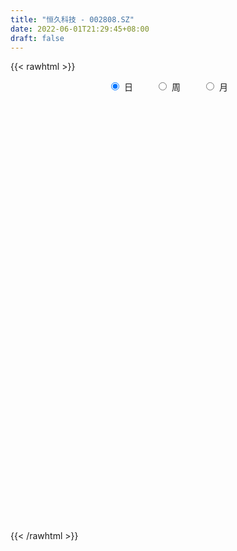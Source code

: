 ```yaml
---
title: "恒久科技 - 002808.SZ"
date: 2022-06-01T21:29:45+08:00
draft: false
---
```

{{< rawhtml >}}
    <div style="text-align: center">
        <label style="padding: 1rem;"><input style="margin-right: .5rem" type="radio" name="period" value="D" checked onclick="period_change(this)">日</label>
        <label style="padding: 1rem;"><input style="margin-right: .5rem" type="radio" name="period" value="W" onclick="period_change(this)">周</label>
        <label style="padding: 1rem;"><input style="margin-right: .5rem" type="radio" name="period" value="M" onclick="period_change(this)">月</label>
    </div>
    <div id="chart" style="height: 700px;"></div> 
    <script type="text/javascript">
        const D_v = [25484.24,67999.48,35251.8,72399.56,28928.2,31722.52,35412.24,30474.72,56644.51,29520.4,25204.6,65273.36,25070.0,115214.98,101602.8,59671.4,67229.84,192343.53,216142.92,174851.76,168103.16,155436.21,145114.32,96439.28,119912.48,139279.08,105713.84,142229.85,87296.47,68134.24,89769.06,71455.44,56277.16,155606.62,59344.56,83795.55,50850.1,56957.0,75305.19,48615.4,33050.4,31633.24,34912.08,29962.64,47065.64,33402.88,32596.44,50055.2,43490.68,30448.88,33125.22,30788.72,22053.59,28890.48,18886.2,30877.92,38028.28,44300.37,36098.33,33591.24,36342.42,31483.3,24257.6,21507.6,25039.08,25591.18,24322.5,29145.27,26760.52,35374.05,37513.85,25760.88,35126.28,56970.9,44165.5,27711.38,91499.74,255878.9,401064.85,208233.05,113487.13,97585.12,55689.76,205355.2,225098.22,110492.81,83733.44,73916.55,68118.6,31295.05,31678.07,20868.3,31064.92,22308.25,35027.22,20475.38,19836.2,19338.68,21237.68,14153.08,26701.63,24297.88,20878.33,19492.0,15732.33,24651.64,24069.2,18875.25,25591.88,25335.23,24343.14,15879.02,29032.83,52401.73,36929.6,33142.88,36942.63,23502.15,34198.33,26750.0,34177.29,29629.64,35631.13,24789.71,22513.36,28176.27,28186.55,24631.28,20374.56,45045.2,58719.43,41149.55,26464.0,37400.28,36616.2,124776.02,76095.33,59772.0,52679.84,66661.56,47567.98,62684.86,85986.11,84766.56,68656.36,36081.53,29545.26,436599.92,242049.44,144008.34,95352.9,88230.87,73300.86,93938.64,90505.88,49754.72,77506.0,54610.51,68167.6,49240.04,74281.76,86190.08,77494.56,74875.59,56329.76,67117.2,50674.52,33462.2,58056.4,29255.0,26578.2,26022.12,86460.0,49668.51,36189.6,27329.44,37454.0,28201.0,33775.36,71830.52,239133.53,115931.94,99648.77,93812.09,79584.63,118079.27,65732.36,70298.31,54793.65,50959.76,39663.45,58227.32,38444.2,47245.14,50881.04,43249.86,43272.77,35923.94,60083.64,70808.96,69555.2,57389.8,60246.56,40034.2,60260.2,102067.61,84008.8,46886.28,27428.0,29057.0,26779.64,46990.6,40631.0,35916.0,67106.12,40077.6,18045.0,19486.0,33212.52,27801.8,27470.96,21981.04,15109.46,31631.48,19920.04,50837.56,38501.6,86953.69,41493.38,34054.0,23008.45,23469.12,17976.0,18074.84,21249.96,21058.76,20881.88,28731.32,11737.56,20133.84,94988.44,128027.62,298062.15,222792.27,125369.02,78644.76,195174.78,197149.11,79985.68,279457.67]
const D_histogram = [0.0,-0.0286541311,-0.0431384317,-0.0338693859,-0.0234970887,-0.0199306527,-0.0150343231,-0.0158958522,-0.01774496,-0.0175229788,-0.0159745773,-0.0098168837,-0.0074395998,-0.0069012915,-0.005619959,-0.0026573024,-0.0000600466,0.0340107998,0.0814906426,0.1219622734,0.1645570539,0.1657524706,0.1596661276,0.1477008918,0.139342275,0.125725826,0.0971412827,0.0502540095,0.0171743776,-0.0227867166,-0.0508743297,-0.0922677052,-0.1172844867,-0.1585377723,-0.1729823406,-0.1579850748,-0.1434674619,-0.1392571816,-0.152259655,-0.1539622784,-0.1443131492,-0.1360221622,-0.1172198581,-0.0944622742,-0.0906249414,-0.0871538827,-0.0838957148,-0.0979813353,-0.0798563374,-0.0589030741,-0.0269304352,-0.0017911001,0.0196660193,0.0236056708,0.0316216269,0.050634723,0.0722376254,0.0992720775,0.106369462,0.1092906578,0.1079157165,0.0889960922,0.0751849975,0.0593848791,0.0474982338,0.0538955764,0.0547021777,0.04992312,0.0424179973,0.0296719218,0.0078596942,-0.0140422661,-0.0188659112,-0.0005639804,0.0083001225,0.0120415423,0.0627645415,0.145238061,0.1312768549,0.0987863754,0.0727527494,0.0372869988,0.0161906865,0.051756756,0.0347014663,0.0231315244,0.0059808369,-0.0195259078,-0.057822931,-0.0700884377,-0.0875713526,-0.0880630627,-0.0744876417,-0.0660387986,-0.0700300546,-0.0642189136,-0.0568893182,-0.0584352019,-0.0532044843,-0.0451556168,-0.0458702297,-0.0493829072,-0.05499084,-0.0570254894,-0.0533929585,-0.0584024349,-0.0677946613,-0.0582272077,-0.0396977306,-0.0291954304,-0.0076158221,0.0083057682,0.0242946921,0.052195814,0.0681127371,0.0825485055,0.0829856672,0.0852857183,0.0929056731,0.0834653631,0.0859728343,0.0739435423,0.0724102509,0.0671601632,0.0609789596,0.0537610195,0.0506163535,0.0398633944,0.0280054188,0.0294143344,0.0447413712,0.042359508,0.035288131,0.0147187192,-0.003693614,0.0121285232,0.0051550858,0.0040311093,-0.0042258083,0.0000815502,0.0011889659,0.0085262533,0.0193642379,0.0171060488,0.0245877676,0.0792075088,0.1654340753,0.1491494894,0.101035454,0.0486649828,0.0109391521,-0.0092732175,-0.0346585569,-0.0331585294,-0.0454428125,-0.0509412358,-0.0702891945,-0.0735307827,-0.0669778656,-0.0557531543,-0.0375943616,-0.0299955359,-0.0165819371,-0.024439833,-0.0215501268,-0.0432970532,-0.0524436322,-0.0562844324,-0.0877407038,-0.1008334871,-0.123836409,-0.120292059,-0.1415015056,-0.1295667363,-0.1099516789,-0.0990639501,-0.0997348974,-0.0869664584,-0.0713510141,-0.0099347213,0.0457211004,0.0717702337,0.0936877667,0.106547793,0.1179191747,0.1153672786,0.1167229036,0.1221051179,0.1186016706,0.0998695526,0.074899451,0.0586449445,0.0370844492,0.0094149169,-0.0117201444,-0.0052886962,-0.0074312525,-0.0256675778,-0.0485094495,-0.0608046608,-0.0727262512,-0.0632013036,-0.03420758,-0.0142366135,-0.0105080488,0.0077574743,-0.0003022467,-0.0155044551,-0.0330748203,-0.0409222223,-0.0421708155,-0.0474181304,-0.033728789,-0.0311472439,-0.0355921883,-0.0428507137,-0.0360783286,-0.0450351427,-0.0371132967,-0.0342591604,-0.0263566051,-0.0150058149,-0.0077981535,-0.0124818618,-0.0173249309,-0.0640941737,-0.1294387121,-0.1280387337,-0.1586146382,-0.1600429811,-0.1421243741,-0.1209911627,-0.0916552311,-0.057868754,-0.0337810123,-0.0041944428,0.0202773255,0.0357469324,0.0446817421,0.0610758074,0.1117790601,0.1849029913,0.2205999895,0.1851538823,0.1588832796,0.1304442536,0.1503410384,0.1346922525,0.1642860828,0.1622372358]
const D_fast = [0.0,-0.0358176638,-0.0610865723,-0.0602848731,-0.055786848,-0.0572030752,-0.0560653263,-0.0609008185,-0.0671861663,-0.0713449298,-0.0737901727,-0.0700867,-0.069569316,-0.0707563306,-0.0708799879,-0.0685816568,-0.0659994128,-0.0234258664,0.0444266371,0.1153888362,0.1991228801,0.2417564145,0.2755866034,0.3005465906,0.3270235426,0.34483855,0.3405393274,0.3062155566,0.277429519,0.2317717458,0.1909655503,0.1265052484,0.0721673452,-0.0087203835,-0.0664105369,-0.0909095398,-0.1122587924,-0.1428628075,-0.1939301947,-0.2341233876,-0.2605525457,-0.2862670992,-0.2967697597,-0.2976277443,-0.3164466469,-0.3347640588,-0.3524798197,-0.391060774,-0.3928998604,-0.3866723656,-0.3614323356,-0.3367407755,-0.3103671512,-0.300526082,-0.2846047192,-0.2529329424,-0.2132706336,-0.1614181622,-0.1277284121,-0.0974845519,-0.071880564,-0.0685511654,-0.0635660107,-0.0645199093,-0.0645319962,-0.0446607594,-0.0301786137,-0.0224768914,-0.0193775148,-0.0247056099,-0.0445529139,-0.0699654408,-0.0795055637,-0.0613446279,-0.0504054944,-0.043653689,0.0227604455,0.1415434804,0.1604014879,0.1526076022,0.1447621636,0.1186181628,0.1015695221,0.1500747806,0.1416948574,0.1359077967,0.1202523184,0.0898640967,0.0371113408,0.0073237247,-0.0320520284,-0.0545595041,-0.0596059936,-0.0676668501,-0.0891656198,-0.0994092071,-0.1063019413,-0.1224566255,-0.130527029,-0.1337670656,-0.145949236,-0.1618076403,-0.1811632831,-0.1974543049,-0.2071700136,-0.2267800987,-0.2531209904,-0.2581103387,-0.2495052943,-0.2463018517,-0.2266261989,-0.2086281666,-0.1865655696,-0.1456154943,-0.1126703869,-0.0775974921,-0.0564139136,-0.0327924329,-0.0019460599,0.009479971,0.0334806507,0.0399372442,0.0565065156,0.0680464688,0.0771100051,0.0833323198,0.0928417422,0.0920546316,0.0871980108,0.0959605099,0.1224728895,0.1306809033,0.132431559,0.1155418271,0.0962060904,0.1150603583,0.1093756924,0.1092594932,0.0999461236,0.1042738696,0.1056785268,0.1151473776,0.1308264216,0.1328447447,0.1464734054,0.2208950238,0.3484801091,0.3694828955,0.3466277237,0.3064234982,0.2714324555,0.2489017815,0.2148518029,0.208062198,0.1844172118,0.1661834795,0.1292632223,0.1076389384,0.0974473891,0.0947338118,0.1034940141,0.1035939559,0.1128620703,0.0988942162,0.0963963906,0.063825201,0.0415677139,0.0236558056,-0.0297356417,-0.0680367968,-0.1219988209,-0.1485274857,-0.2051123087,-0.2255692235,-0.2334420858,-0.2473203445,-0.2729250162,-0.2818981918,-0.284120501,-0.2251878886,-0.1581017918,-0.1141101001,-0.0687706254,-0.0292736509,0.0115775246,0.0378674481,0.068403799,0.1043122928,0.1304592632,0.1366945333,0.1304492944,0.1288560241,0.1165666411,0.091250838,0.0671857406,0.0722950148,0.0682946454,0.0436414255,0.0086721915,-0.018824185,-0.0489273382,-0.0552027165,-0.034760888,-0.0183490748,-0.0172475224,0.0029573694,-0.0051779133,-0.0242562355,-0.0500953058,-0.0681732634,-0.0799645604,-0.0970664079,-0.0918092638,-0.0970145296,-0.1103575211,-0.1283287249,-0.130575922,-0.1507915217,-0.1521479999,-0.1578586537,-0.1565452497,-0.1489459132,-0.1436877902,-0.151491964,-0.1606662658,-0.2234590519,-0.3211632684,-0.3517729734,-0.4220025375,-0.4634416257,-0.4810541122,-0.4901686915,-0.4837465677,-0.464427279,-0.4487847904,-0.4202468317,-0.390705732,-0.366299392,-0.3461941468,-0.3145311296,-0.2358831119,-0.1165334329,-0.0256864373,-0.0148440739,-0.0013938568,0.0027781807,0.0602602251,0.0782845023,0.1489498534,0.1874603153]
const D_slow = [0.0,-0.0071635328,-0.0179481407,-0.0264154872,-0.0322897593,-0.0372724225,-0.0410310033,-0.0450049663,-0.0494412063,-0.053821951,-0.0578155954,-0.0602698163,-0.0621297162,-0.0638550391,-0.0652600289,-0.0659243545,-0.0659393661,-0.0574366662,-0.0370640055,-0.0065734372,0.0345658263,0.0760039439,0.1159204758,0.1528456988,0.1876812675,0.219112724,0.2433980447,0.2559615471,0.2602551415,0.2545584623,0.2418398799,0.2187729536,0.1894518319,0.1498173888,0.1065718037,0.067075535,0.0312086695,-0.0036056259,-0.0416705396,-0.0801611092,-0.1162393965,-0.1502449371,-0.1795499016,-0.2031654701,-0.2258217055,-0.2476101762,-0.2685841049,-0.2930794387,-0.313043523,-0.3277692916,-0.3345019004,-0.3349496754,-0.3300331706,-0.3241317529,-0.3162263461,-0.3035676654,-0.285508259,-0.2606902396,-0.2340978741,-0.2067752097,-0.1797962806,-0.1575472575,-0.1387510082,-0.1239047884,-0.1120302299,-0.0985563358,-0.0848807914,-0.0724000114,-0.0617955121,-0.0543775316,-0.0524126081,-0.0559231746,-0.0606396524,-0.0607806475,-0.0587056169,-0.0556952313,-0.0400040959,-0.0036945807,0.029124633,0.0538212269,0.0720094142,0.0813311639,0.0853788356,0.0983180246,0.1069933911,0.1127762722,0.1142714815,0.1093900045,0.0949342718,0.0774121624,0.0555193242,0.0335035585,0.0148816481,-0.0016280515,-0.0191355652,-0.0351902936,-0.0494126231,-0.0640214236,-0.0773225447,-0.0886114489,-0.1000790063,-0.1124247331,-0.1261724431,-0.1404288155,-0.1537770551,-0.1683776638,-0.1853263291,-0.199883131,-0.2098075637,-0.2171064213,-0.2190103768,-0.2169339348,-0.2108602617,-0.1978113083,-0.180783124,-0.1601459976,-0.1393995808,-0.1180781512,-0.094851733,-0.0739853922,-0.0524921836,-0.034006298,-0.0159037353,0.0008863055,0.0161310454,0.0295713003,0.0422253887,0.0521912373,0.059192592,0.0665461756,0.0777315184,0.0883213953,0.0971434281,0.1008231079,0.0998997044,0.1029318352,0.1042206066,0.1052283839,0.1041719319,0.1041923194,0.1044895609,0.1066211242,0.1114621837,0.1157386959,0.1218856378,0.141687515,0.1830460338,0.2203334062,0.2455922697,0.2577585154,0.2604933034,0.258174999,0.2495103598,0.2412207274,0.2298600243,0.2171247154,0.1995524167,0.1811697211,0.1644252547,0.1504869661,0.1410883757,0.1335894917,0.1294440074,0.1233340492,0.1179465175,0.1071222542,0.0940113461,0.079940238,0.0580050621,0.0327966903,0.0018375881,-0.0282354267,-0.0636108031,-0.0960024872,-0.1234904069,-0.1482563944,-0.1731901188,-0.1949317334,-0.2127694869,-0.2152531673,-0.2038228922,-0.1858803337,-0.1624583921,-0.1358214438,-0.1063416501,-0.0774998305,-0.0483191046,-0.0177928251,0.0118575925,0.0368249807,0.0555498434,0.0702110796,0.0794821919,0.0818359211,0.078905885,0.077583711,0.0757258978,0.0693090034,0.057181641,0.0419804758,0.023798913,0.0079985871,-0.0005533079,-0.0041124613,-0.0067394735,-0.0048001049,-0.0048756666,-0.0087517804,-0.0170204855,-0.0272510411,-0.0377937449,-0.0496482775,-0.0580804748,-0.0658672857,-0.0747653328,-0.0854780112,-0.0944975934,-0.105756379,-0.1150347032,-0.1235994933,-0.1301886446,-0.1339400983,-0.1358896367,-0.1390101021,-0.1433413349,-0.1593648783,-0.1917245563,-0.2237342397,-0.2633878993,-0.3033986446,-0.3389297381,-0.3691775288,-0.3920913366,-0.4065585251,-0.4150037781,-0.4160523888,-0.4109830575,-0.4020463244,-0.3908758889,-0.375606937,-0.347662172,-0.3014364242,-0.2462864268,-0.1999979562,-0.1602771363,-0.1276660729,-0.0900808133,-0.0564077502,-0.0153362295,0.0252230795]
const D_data = [['2021-05-21', 8.3716, 8.3716, 8.2818, 8.4215],['2021-05-24', 8.3117, 7.9226, 7.8527, 8.3417],['2021-05-25', 7.9226, 7.9525, 7.8328, 8.0024],['2021-05-26', 7.9525, 8.202, 7.9326, 8.3217],['2021-05-27', 8.1122, 8.2419, 8.1122, 8.3217],['2021-05-28', 8.2618, 8.172, 8.0822, 8.2618],['2021-05-31', 8.1221, 8.192, 8.1221, 8.3017],['2021-06-01', 8.202, 8.1122, 8.0722, 8.2219],['2021-06-02', 8.1421, 8.0722, 7.9725, 8.202],['2021-06-03', 8.0722, 8.0722, 8.0024, 8.1421],['2021-06-04', 8.1122, 8.0722, 8.0024, 8.1221],['2021-06-07', 8.1321, 8.1321, 8.0323, 8.2319],['2021-06-08', 8.1321, 8.0922, 8.0523, 8.162],['2021-06-09', 8.0922, 8.0623, 8.0323, 8.2918],['2021-06-10', 8.0124, 8.0623, 7.9326, 8.2119],['2021-06-11', 8.1421, 8.0822, 7.9625, 8.1421],['2021-06-15', 8.1122, 8.0822, 7.9625, 8.1122],['2021-06-16', 8.0822, 8.5811, 8.0323, 8.6111],['2021-06-17', 8.5811, 9.0102, 8.3417, 9.0301],['2021-06-18', 8.8505, 9.2397, 8.8306, 9.3893],['2021-06-21', 9.1698, 9.6089, 9.1199, 9.7086],['2021-06-22', 9.6288, 9.3494, 9.3494, 9.7186],['2021-06-23', 9.3494, 9.3893, 9.1399, 9.4991],['2021-06-24', 9.4093, 9.4093, 9.2696, 9.5789],['2021-06-25', 9.3395, 9.539, 9.3295, 9.549],['2021-06-28', 9.4891, 9.549, 9.1998, 9.569],['2021-06-29', 9.4891, 9.3694, 9.2497, 9.549],['2021-06-30', 9.43, 9.03, 8.83, 9.7],['2021-07-01', 9.1, 9.05, 9.0, 9.19],['2021-07-02', 9.02, 8.8, 8.75, 9.09],['2021-07-05', 8.91, 8.77, 8.57, 9.11],['2021-07-06', 8.95, 8.39, 8.38, 8.95],['2021-07-07', 8.38, 8.36, 8.25, 8.41],['2021-07-08', 8.31, 7.89, 7.73, 8.56],['2021-07-09', 7.88, 7.96, 7.78, 7.99],['2021-07-12', 8.01, 8.21, 7.96, 8.28],['2021-07-13', 8.22, 8.17, 8.11, 8.28],['2021-07-14', 8.17, 7.98, 7.9, 8.17],['2021-07-15', 7.87, 7.62, 7.6, 8.01],['2021-07-16', 7.61, 7.59, 7.57, 7.7],['2021-07-19', 7.59, 7.62, 7.45, 7.7],['2021-07-20', 7.54, 7.52, 7.48, 7.6],['2021-07-21', 7.52, 7.6, 7.52, 7.62],['2021-07-22', 7.6, 7.65, 7.54, 7.68],['2021-07-23', 7.65, 7.38, 7.35, 7.67],['2021-07-26', 7.35, 7.29, 7.15, 7.44],['2021-07-27', 7.28, 7.2, 7.19, 7.4],['2021-07-28', 7.16, 6.84, 6.76, 7.18],['2021-07-29', 6.86, 7.14, 6.86, 7.21],['2021-07-30', 7.14, 7.18, 7.1, 7.25],['2021-08-02', 7.22, 7.38, 7.16, 7.42],['2021-08-03', 7.35, 7.39, 7.34, 7.51],['2021-08-04', 7.41, 7.43, 7.33, 7.45],['2021-08-05', 7.39, 7.25, 7.23, 7.42],['2021-08-06', 7.21, 7.31, 7.21, 7.33],['2021-08-09', 7.35, 7.51, 7.28, 7.52],['2021-08-10', 7.48, 7.66, 7.47, 7.78],['2021-08-11', 7.68, 7.89, 7.6, 7.92],['2021-08-12', 7.92, 7.78, 7.71, 7.96],['2021-08-13', 7.75, 7.81, 7.68, 7.88],['2021-08-16', 7.93, 7.82, 7.74, 7.95],['2021-08-17', 7.78, 7.6, 7.58, 7.81],['2021-08-18', 7.58, 7.62, 7.51, 7.65],['2021-08-19', 7.61, 7.55, 7.5, 7.71],['2021-08-20', 7.51, 7.55, 7.33, 7.56],['2021-08-23', 7.53, 7.79, 7.52, 7.79],['2021-08-24', 7.81, 7.77, 7.73, 7.87],['2021-08-25', 7.75, 7.72, 7.7, 7.86],['2021-08-26', 7.71, 7.68, 7.65, 7.78],['2021-08-27', 7.74, 7.58, 7.44, 7.74],['2021-08-30', 7.57, 7.38, 7.38, 7.65],['2021-08-31', 7.36, 7.25, 7.18, 7.42],['2021-09-01', 7.26, 7.37, 7.17, 7.39],['2021-09-02', 7.33, 7.68, 7.24, 7.74],['2021-09-03', 7.66, 7.63, 7.5, 7.76],['2021-09-06', 7.59, 7.6, 7.51, 7.64],['2021-09-07', 7.59, 8.36, 7.56, 8.36],['2021-09-08', 8.44, 9.2, 8.2, 9.2],['2021-09-09', 9.36, 8.29, 8.28, 9.5],['2021-09-10', 8.02, 8.03, 7.9, 8.29],['2021-09-13', 7.96, 8.03, 7.87, 8.08],['2021-09-14', 8.07, 7.8, 7.79, 8.07],['2021-09-15', 7.76, 7.86, 7.71, 7.92],['2021-09-16', 8.65, 8.65, 8.39, 8.65],['2021-09-17', 8.69, 8.09, 8.09, 8.69],['2021-09-22', 8.2, 8.12, 7.92, 8.2],['2021-09-23', 8.13, 8.0, 7.96, 8.18],['2021-09-24', 7.96, 7.79, 7.78, 8.04],['2021-09-27', 7.86, 7.44, 7.36, 7.86],['2021-09-28', 7.48, 7.59, 7.46, 7.64],['2021-09-29', 7.45, 7.39, 7.37, 7.55],['2021-09-30', 7.38, 7.49, 7.38, 7.51],['2021-10-08', 7.5, 7.64, 7.48, 7.72],['2021-10-11', 7.65, 7.58, 7.54, 7.69],['2021-10-12', 7.56, 7.38, 7.27, 7.58],['2021-10-13', 7.4, 7.45, 7.37, 7.49],['2021-10-14', 7.48, 7.45, 7.32, 7.51],['2021-10-15', 7.44, 7.3, 7.3, 7.45],['2021-10-18', 7.32, 7.34, 7.19, 7.34],['2021-10-19', 7.34, 7.36, 7.31, 7.39],['2021-10-20', 7.36, 7.22, 7.21, 7.36],['2021-10-21', 7.23, 7.12, 7.12, 7.27],['2021-10-22', 7.12, 7.01, 6.98, 7.19],['2021-10-25', 7.05, 6.97, 6.89, 7.05],['2021-10-26', 6.99, 6.98, 6.96, 7.07],['2021-10-27', 6.98, 6.8, 6.78, 7.01],['2021-10-28', 6.81, 6.63, 6.6, 6.84],['2021-10-29', 6.62, 6.79, 6.62, 6.84],['2021-11-01', 6.8, 6.91, 6.75, 6.95],['2021-11-02', 6.96, 6.83, 6.72, 6.99],['2021-11-03', 6.83, 7.01, 6.83, 7.03],['2021-11-04', 6.96, 7.01, 6.95, 7.03],['2021-11-05', 7.0, 7.08, 6.97, 7.15],['2021-11-08', 7.1, 7.35, 7.07, 7.37],['2021-11-09', 7.31, 7.34, 7.25, 7.5],['2021-11-10', 7.34, 7.44, 7.3, 7.47],['2021-11-11', 7.44, 7.35, 7.34, 7.48],['2021-11-12', 7.37, 7.43, 7.32, 7.49],['2021-11-15', 7.4, 7.58, 7.39, 7.58],['2021-11-16', 7.59, 7.42, 7.4, 7.62],['2021-11-17', 7.4, 7.61, 7.39, 7.68],['2021-11-18', 7.61, 7.46, 7.44, 7.68],['2021-11-19', 7.45, 7.61, 7.4, 7.67],['2021-11-22', 7.61, 7.6, 7.56, 7.67],['2021-11-23', 7.61, 7.61, 7.51, 7.63],['2021-11-24', 7.6, 7.61, 7.55, 7.67],['2021-11-25', 7.65, 7.68, 7.57, 7.71],['2021-11-26', 7.67, 7.59, 7.54, 7.69],['2021-11-29', 7.49, 7.55, 7.46, 7.58],['2021-11-30', 7.56, 7.72, 7.56, 7.85],['2021-12-01', 7.66, 7.98, 7.66, 8.06],['2021-12-02', 7.98, 7.84, 7.81, 8.05],['2021-12-03', 7.83, 7.8, 7.77, 7.94],['2021-12-06', 7.77, 7.59, 7.58, 7.82],['2021-12-07', 7.65, 7.53, 7.39, 7.65],['2021-12-08', 7.56, 7.97, 7.52, 8.18],['2021-12-09', 7.88, 7.73, 7.7, 7.92],['2021-12-10', 7.72, 7.8, 7.68, 7.94],['2021-12-13', 7.84, 7.7, 7.66, 7.88],['2021-12-14', 7.69, 7.86, 7.67, 8.03],['2021-12-15', 7.85, 7.85, 7.81, 7.98],['2021-12-16', 7.89, 7.97, 7.83, 8.01],['2021-12-17', 8.0, 8.09, 7.93, 8.23],['2021-12-20', 8.18, 7.98, 7.94, 8.43],['2021-12-21', 7.89, 8.15, 7.86, 8.16],['2021-12-22', 8.97, 8.97, 8.97, 8.97],['2021-12-23', 9.87, 9.87, 9.87, 9.87],['2021-12-24', 9.96, 8.93, 8.88, 9.98],['2021-12-27', 8.6, 8.49, 8.33, 8.79],['2021-12-28', 8.45, 8.26, 8.22, 8.52],['2021-12-29', 8.35, 8.26, 8.25, 8.51],['2021-12-30', 8.19, 8.36, 8.17, 8.42],['2021-12-31', 8.3, 8.19, 8.17, 8.36],['2022-01-04', 8.27, 8.47, 8.23, 8.48],['2022-01-05', 8.45, 8.27, 8.08, 8.47],['2022-01-06', 8.22, 8.3, 8.17, 8.37],['2022-01-07', 8.3, 8.04, 8.01, 8.38],['2022-01-10', 8.07, 8.15, 7.93, 8.25],['2022-01-11', 8.32, 8.25, 8.18, 8.58],['2022-01-12', 8.24, 8.33, 8.2, 8.42],['2022-01-13', 8.34, 8.48, 8.26, 8.59],['2022-01-14', 8.41, 8.41, 8.25, 8.7],['2022-01-17', 8.45, 8.54, 8.33, 8.64],['2022-01-18', 8.69, 8.29, 8.28, 8.69],['2022-01-19', 8.29, 8.41, 8.26, 8.55],['2022-01-20', 8.35, 8.04, 8.01, 8.39],['2022-01-21', 8.04, 8.09, 7.94, 8.22],['2022-01-24', 8.02, 8.09, 8.01, 8.26],['2022-01-25', 8.07, 7.6, 7.58, 8.15],['2022-01-26', 7.54, 7.64, 7.47, 7.72],['2022-01-27', 7.64, 7.33, 7.3, 7.65],['2022-01-28', 7.35, 7.51, 7.34, 7.58],['2022-02-07', 7.18, 7.04, 6.76, 7.18],['2022-02-08', 7.08, 7.31, 6.99, 7.31],['2022-02-09', 7.41, 7.38, 7.22, 7.43],['2022-02-10', 7.4, 7.25, 7.21, 7.43],['2022-02-11', 7.25, 7.03, 6.98, 7.28],['2022-02-14', 7.02, 7.13, 6.97, 7.17],['2022-02-15', 7.15, 7.15, 7.08, 7.35],['2022-02-16', 7.18, 7.87, 7.18, 7.87],['2022-02-17', 7.88, 8.1, 7.55, 8.33],['2022-02-18', 7.83, 7.97, 7.68, 8.04],['2022-02-21', 8.03, 8.09, 7.78, 8.13],['2022-02-22', 7.98, 8.13, 7.96, 8.29],['2022-02-23', 8.14, 8.25, 8.06, 8.28],['2022-02-24', 8.23, 8.18, 8.04, 8.62],['2022-02-25', 8.22, 8.31, 8.12, 8.41],['2022-02-28', 8.37, 8.47, 8.12, 8.54],['2022-03-01', 8.43, 8.46, 8.3, 8.52],['2022-03-02', 8.39, 8.3, 8.25, 8.47],['2022-03-03', 8.33, 8.18, 8.15, 8.34],['2022-03-04', 8.19, 8.24, 8.03, 8.42],['2022-03-07', 8.24, 8.12, 8.05, 8.35],['2022-03-08', 8.13, 7.94, 7.82, 8.18],['2022-03-09', 7.94, 7.9, 7.5, 8.1],['2022-03-10', 8.15, 8.21, 8.01, 8.32],['2022-03-11', 8.17, 8.12, 7.85, 8.17],['2022-03-14', 8.07, 7.86, 7.86, 8.08],['2022-03-15', 7.73, 7.67, 7.35, 7.93],['2022-03-16', 7.66, 7.67, 7.42, 7.85],['2022-03-17', 7.75, 7.56, 7.48, 7.87],['2022-03-18', 7.54, 7.77, 7.5, 7.96],['2022-03-21', 7.77, 8.08, 7.74, 8.15],['2022-03-22', 8.04, 8.08, 7.91, 8.15],['2022-03-23', 8.3, 7.93, 7.83, 8.32],['2022-03-24', 8.0, 8.17, 7.89, 8.47],['2022-03-25', 8.07, 7.87, 7.87, 8.14],['2022-03-28', 7.87, 7.71, 7.54, 7.87],['2022-03-29', 7.72, 7.57, 7.53, 7.77],['2022-03-30', 7.63, 7.59, 7.52, 7.66],['2022-03-31', 7.6, 7.61, 7.44, 7.64],['2022-04-01', 7.51, 7.5, 7.4, 7.7],['2022-04-06', 7.47, 7.72, 7.43, 7.81],['2022-04-07', 7.72, 7.59, 7.55, 7.72],['2022-04-08', 7.59, 7.46, 7.43, 7.63],['2022-04-11', 7.45, 7.35, 7.31, 7.54],['2022-04-12', 7.35, 7.48, 7.27, 7.48],['2022-04-13', 7.49, 7.23, 7.23, 7.49],['2022-04-14', 7.3, 7.39, 7.22, 7.49],['2022-04-15', 7.6, 7.31, 7.23, 7.6],['2022-04-18', 7.27, 7.36, 7.19, 7.39],['2022-04-19', 7.31, 7.42, 7.3, 7.47],['2022-04-20', 7.46, 7.39, 7.37, 7.55],['2022-04-21', 7.43, 7.22, 7.22, 7.45],['2022-04-22', 7.23, 7.16, 7.11, 7.31],['2022-04-25', 7.16, 6.44, 6.44, 7.19],['2022-04-26', 6.46, 5.8, 5.8, 6.46],['2022-04-27', 5.62, 6.33, 5.22, 6.33],['2022-04-28', 5.98, 5.7, 5.7, 5.98],['2022-04-29', 5.7, 5.81, 5.42, 5.91],['2022-05-05', 5.73, 5.93, 5.73, 6.04],['2022-05-06', 5.76, 5.92, 5.76, 6.07],['2022-05-09', 6.15, 6.02, 5.73, 6.15],['2022-05-10', 5.98, 6.13, 5.9, 6.14],['2022-05-11', 6.2, 6.07, 6.07, 6.33],['2022-05-12', 6.09, 6.21, 6.03, 6.21],['2022-05-13', 6.19, 6.24, 6.13, 6.27],['2022-05-16', 6.24, 6.2, 6.18, 6.31],['2022-05-17', 6.25, 6.16, 6.08, 6.26],['2022-05-18', 6.15, 6.31, 6.15, 6.37],['2022-05-19', 6.31, 6.94, 6.25, 6.94],['2022-05-20', 7.43, 7.63, 7.27, 7.63],['2022-05-23', 7.55, 7.58, 7.26, 8.15],['2022-05-24', 7.75, 6.82, 6.82, 7.85],['2022-05-25', 6.72, 6.88, 6.51, 7.09],['2022-05-26', 6.88, 6.8, 6.64, 6.99],['2022-05-27', 6.93, 7.48, 6.69, 7.48],['2022-05-30', 7.88, 7.15, 7.0, 7.89],['2022-05-31', 7.36, 7.87, 7.25, 7.87],['2022-06-01', 7.56, 7.68, 7.52, 8.54]]
const W_v = [66642.44,61104.71,70542.79,50240.87,53435.13,71531.35,104226.96,100580.24,79857.12,198138.84,169117.03,111272.48,66680.34,58522.43,43731.77,53040.66,55930.32,57629.05,47350.15,103915.07,48674.46,37806.31,66508.97,81239.89,75180.94,39263.0,46142.12,34335.36,26462.19,11537.4,5494.09,55353.76,45647.03,40429.36,34083.29,130892.75,54626.92,122204.02,72831.88,142173.54,163868.39,178726.39,99646.3,74261.14,210561.58,130554.51,49497.88,59094.89,79770.94,81647.02,77072.3,42416.8,40736.91,59183.02,41904.74,122597.0,226670.2,164919.06,109090.76,90372.9,80200.47,114450.75,146960.31,218193.75,143101.15,155735.83,121209.8,167005.72,182374.83,59914.06,76869.19,47228.5,33065.5,77823.15,41259.55,67346.18,130413.75,96741.36,93874.37,117878.2,196515.28,197789.38,300468.59,343536.67,472614.6,291962.55,322328.69,431666.73,355416.79,312163.37,102104.16,451038.01,331384.77,177658.9,157228.99,102089.95,252241.31,287437.65,147470.56,231247.64,168064.82,161404.14,199857.23,179078.16,125750.56,270066.1300000001,226937.9,330785.72,242437.97,407983.64,230788.94,262738.65,36888.32,142447.22,148185.9,255776.86,566810.24,1297748.5799999998,1599823.5800000001,769934.7799999999,340376.74,432150.61,932470.45,1189278.6799999999,438962.6,320060.58,417403.91,346303.6,201210.44,295506.37,295543.8,392943.42,473733.17,349978.91,317045.75,385980.7600000001,240896.95,157862.11,213475.39,625568.9299999999,1162743.3999999999,337759.9399999999,321671.22,419574.33,267617.85,158238.24,260956.04,356873.97,351292.05,153792.52,505075.2,673794.78,517971.0700000001,354997.47,657536.3100000001,593648.05,528143.83,644190.2000000001,795101.4099999999,438395.79,464009.45,475746.8099999999,259828.85,140360.85,31497.6,206762.65,151045.68,133093.6,142196.86,119289.5,143056.16,530949.79,605099.51,212507.76,196376.97,244656.48,189123.68,284958.22,142144.67,144609.09,91819.32,111901.4,55369.25,50649.32,111371.28,100450.83,111129.55,105212.33,94774.45,141436.13,94553.62,126896.93,187388.68,203948.85,115653.29,358715.96,195618.13,236301.56,177256.47,366832.54,650568.05,685005.45,542653.48,432452.84,315523.24,176624.0,189994.08,133744.21,182896.14,138630.0,141193.52,199537.41,984387.9199999999,697215.4300000001,268142.8,151960.02,31064.92,116985.73,107268.6,102820.42,120182.1,182918.99,160386.39,128297.17,191752.74,334659.83,315580.35,655649.63,642942.41,311705.24,332489.99,326491.63,173373.92,237101.55,488872.35,456857.12,273942.49,223093.01,293761.54,346617.37,177141.52,143653.12,138622.92,116112.98,251840.23,46477.57,99241.44,283618.78,920042.9800000001,556592.46]
const W_histogram = [0.0,0.0692868376,0.0778771424,0.0581474457,0.0220221596,0.0112043888,-0.0052585761,-0.0243784565,-0.0549101113,0.0162172657,0.0231141853,0.0244381838,-0.0453494837,-0.068210296,-0.094944626,-0.0937007978,-0.1224570011,-0.1461874697,-0.2020837156,-0.3039977195,-0.3441290765,-0.376401338,-0.3440492925,-0.2487082177,-0.2236043017,-0.2032844413,-0.165415835,-0.1793508911,-0.2133651496,-0.2068581262,-0.1757162329,-0.0903264949,-0.0165977943,0.0275451567,0.0498740584,0.1310321284,0.1828686112,0.228036731,0.2611918519,0.2853839316,0.3272347278,0.3164786728,0.2613411397,0.2463684286,0.231598407,0.1159678763,0.005905196,-0.0629643325,-0.1004613706,-0.1201461509,-0.0955413197,-0.0864832159,-0.0657556039,-0.0621481392,-0.0390436126,0.0430542622,0.0904049356,0.0929497951,0.1348467222,0.1514566807,0.1600379164,0.2020903657,0.262003754,0.2733422057,0.2724435425,0.2461340966,0.2191769423,0.204469857,0.1096391526,0.0556104351,0.0172124788,-0.0256818881,-0.0596040853,-0.0552540062,-0.0469032931,-0.0625858306,-0.0413002992,-0.0340182959,-0.0502787154,-0.0310736032,0.0098777821,0.0491819091,0.1431254142,0.2443733135,0.286043853,0.2382815944,0.2543603177,0.2918637683,0.3392647845,0.3543584328,0.3232060675,0.0438951712,-0.1572521707,-0.3021173053,-0.354621819,-0.383634603,-0.3706773488,-0.3240115567,-0.298603095,-0.3008585817,-0.3196493415,-0.3185001886,-0.2984693361,-0.285397738,-0.2716429354,-0.2200689562,-0.1361947125,-0.034253552,0.0133806206,0.0778257601,0.106679223,0.0771604468,0.0429187205,0.0131383725,-0.021848839,-0.0124648431,0.061753147,0.234205169,0.2712218796,0.2862303466,0.281563618,0.2984761312,0.2765164565,0.1754345126,0.0677839674,0.0110594922,-0.0171469826,-0.0488334665,-0.1018992777,-0.1926715325,-0.21355624,-0.1738155797,-0.2114926825,-0.1700646429,-0.1913968679,-0.1793484313,-0.1770989319,-0.1768955801,-0.1597898286,-0.0481151483,-0.0195190939,-0.0139512156,0.0252137945,0.0464715731,0.0184304593,-0.009215624,0.0042507919,0.0402237807,0.0571957553,0.0758524478,0.1301074104,0.2009685331,0.187648504,0.1651362138,0.2395446636,0.3263224911,0.328959843,0.3098038053,0.3002158653,0.2442277742,0.210566422,0.1482452359,0.0785286943,0.0089289139,-0.0314998685,-0.0616389955,-0.0957081644,-0.1251438573,-0.1326546029,-0.148012272,-0.1238519134,-0.2643857512,-0.3486229281,-0.4159254959,-0.4350290845,-0.4104678735,-0.3595222068,-0.3531132986,-0.3416735077,-0.2982472756,-0.2675697266,-0.2764497885,-0.2370737861,-0.163876602,-0.1073295233,-0.035928501,0.0073812153,0.0524436067,0.0706531365,0.100840309,0.1290835647,0.1524254972,0.1552082186,0.1751610965,0.1834219306,0.217888273,0.2250905714,0.2085765038,0.1839567871,0.1621351174,0.216072368,0.2594055705,0.226967645,0.1417754048,0.0576548673,-0.011304791,-0.0664829821,-0.0889193275,-0.0658423671,-0.0637996374,-0.0563953043,-0.04461368,-0.0082682005,0.0198889766,0.0184181486,-0.0015878144,-0.0034409276,-0.0250818558,-0.0547428999,-0.0832839098,-0.0768899076,-0.0449301933,-0.0093683649,0.0138448088,0.0427477195,0.0602025686,0.0879368913,0.1555595989,0.1434522188,0.1193317181,0.1218592668,0.0966448684,0.0385512696,-0.0308111124,-0.0129091512,0.0204887835,0.035636579,0.0352793623,0.0104641586,0.0003141153,-0.0301070254,-0.0505105218,-0.0704703871,-0.0889452476,-0.1818993256,-0.2230743533,-0.2157266714,-0.1095744878,-0.0450876894,0.0123424945]
const W_fast = [0.0,0.086608547,0.1146681374,0.1094753022,0.078855556,0.0708388824,0.0530612734,0.0278467789,-0.0164124037,0.0587692897,0.0714447556,0.0788783,-0.0022467384,-0.0421601247,-0.0926306112,-0.1148119825,-0.174182436,-0.2344597721,-0.3408769468,-0.5187903806,-0.6449540068,-0.7713266027,-0.8249868804,-0.79182286,-0.8226200194,-0.8531212694,-0.8566066217,-0.9153794007,-1.0027349466,-1.0479424547,-1.0607296196,-0.9979215053,-0.9283422534,-0.8773130132,-0.8425155969,-0.7285994947,-0.6310458592,-0.5288685566,-0.4304154727,-0.3348774102,-0.211217932,-0.1428543188,-0.1326565669,-0.0860371708,-0.0429075908,-0.1295461523,-0.2381325336,-0.3227431453,-0.3853555261,-0.435076844,-0.4343573428,-0.446920043,-0.4426313319,-0.454560902,-0.4412172786,-0.3483558382,-0.278403931,-0.2526216227,-0.177013015,-0.1225388864,-0.0739481715,0.0186268692,0.144041196,0.2237151991,0.2909274215,0.3261514997,0.353988581,0.39039896,0.3229780437,0.282851935,0.2487570984,0.1994422595,0.1506190409,0.1411556185,0.1377805084,0.1064515132,0.1174119698,0.1161893991,0.0873593007,0.0987960122,0.142216843,0.1938164473,0.3235413059,0.4858825336,0.5990640364,0.6108721763,0.6905409791,0.8010103718,0.9332275841,1.0369108406,1.0865599921,0.8182228887,0.5777625041,0.3573680432,0.2162080747,0.0912866399,0.0115745569,-0.0227625401,-0.0720048521,-0.1494749843,-0.2481780795,-0.3266539737,-0.3812404552,-0.4395182917,-0.4936742229,-0.4971174827,-0.4472919172,-0.3539141446,-0.3029348169,-0.2190332374,-0.1635099687,-0.1737386332,-0.1972506794,-0.2237464343,-0.2641958556,-0.2579280705,-0.1682717936,0.0627315207,0.1675537012,0.2541197548,0.3198439307,0.4113754767,0.4585449161,0.4013216004,0.310617047,0.2566574449,0.2241642244,0.1802693739,0.1017287432,-0.0372113947,-0.1114851621,-0.1151983968,-0.2057486702,-0.2068367913,-0.2760182333,-0.3088069045,-0.3508321381,-0.3948526813,-0.4176943869,-0.3180484937,-0.2943322128,-0.2922521384,-0.2467836797,-0.2139080077,-0.2373415068,-0.2672914961,-0.2527623822,-0.2067334483,-0.1754625348,-0.1378427304,-0.0510609152,0.0700423408,0.1036344377,0.122406201,0.2567008167,0.4250592669,0.5099365796,0.5682314932,0.6336975196,0.6387663719,0.6577466253,0.6324867482,0.5824023802,0.5150348282,0.4667310787,0.4211822028,0.3631859929,0.3024643356,0.2617899393,0.2094292022,0.2026265825,-0.0040036932,-0.1753966021,-0.3466805438,-0.4745414036,-0.552597161,-0.591532046,-0.6734014625,-0.7473800485,-0.7785156353,-0.8147305179,-0.892723027,-0.912615471,-0.8803874375,-0.8506727396,-0.7882538425,-0.7430988224,-0.6849255294,-0.6490527155,-0.5936554657,-0.5331413188,-0.471693012,-0.4301082359,-0.3663650838,-0.3122487672,-0.2233103565,-0.1598354153,-0.1242053569,-0.1028358769,-0.0841237672,0.0238315754,0.1320161706,0.1563201563,0.1065717673,0.0368649466,-0.0349209095,-0.1067198461,-0.1513860233,-0.1447696548,-0.1586768344,-0.1653713274,-0.164743123,-0.1304646937,-0.0973352725,-0.0942015633,-0.1146044799,-0.117317825,-0.1452292171,-0.1885759862,-0.2379379735,-0.2507664482,-0.2300392823,-0.1968195451,-0.1701451692,-0.1305553287,-0.0980498373,-0.0483312918,0.0581813155,0.08193699,0.0876494189,0.1206417843,0.119588603,0.0711328216,-0.0059323384,0.0087423349,0.0472624655,0.0713194058,0.0797820296,0.0575828656,0.0475113511,0.009563454,-0.0234676728,-0.0610451348,-0.1017563073,-0.2401852167,-0.3371288326,-0.3837128186,-0.3049542569,-0.2517393809,-0.1912235734]
const W_slow = [0.0,0.0173217094,0.036790995,0.0513278564,0.0568333963,0.0596344936,0.0583198495,0.0522252354,0.0384977076,0.042552024,0.0483305703,0.0544401162,0.0431027453,0.0260501713,0.0023140148,-0.0211111846,-0.0517254349,-0.0882723023,-0.1387932312,-0.2147926611,-0.3008249303,-0.3949252647,-0.4809375879,-0.5431146423,-0.5990157177,-0.649836828,-0.6911907868,-0.7360285096,-0.789369797,-0.8410843285,-0.8850133867,-0.9075950105,-0.911744459,-0.9048581699,-0.8923896553,-0.8596316232,-0.8139144704,-0.7569052876,-0.6916073246,-0.6202613417,-0.5384526598,-0.4593329916,-0.3939977067,-0.3324055995,-0.2745059977,-0.2455140287,-0.2440377297,-0.2597788128,-0.2848941555,-0.3149306932,-0.3388160231,-0.3604368271,-0.376875728,-0.3924127628,-0.402173666,-0.3914101004,-0.3688088665,-0.3455714178,-0.3118597372,-0.2739955671,-0.233986088,-0.1834634965,-0.117962558,-0.0496270066,0.018483879,0.0800174032,0.1348116387,0.185929103,0.2133388911,0.2272414999,0.2315446196,0.2251241476,0.2102231263,0.1964096247,0.1846838014,0.1690373438,0.158712269,0.150207695,0.1376380161,0.1298696153,0.1323390609,0.1446345382,0.1804158917,0.2415092201,0.3130201833,0.3725905819,0.4361806614,0.5091466034,0.5939627996,0.6825524078,0.7633539246,0.7743277175,0.7350146748,0.6594853485,0.5708298937,0.474921243,0.3822519058,0.3012490166,0.2265982428,0.1513835974,0.071471262,-0.0081537851,-0.0827711191,-0.1541205536,-0.2220312875,-0.2770485265,-0.3110972047,-0.3196605927,-0.3163154375,-0.2968589975,-0.2701891917,-0.25089908,-0.2401693999,-0.2368848068,-0.2423470165,-0.2454632273,-0.2300249406,-0.1714736483,-0.1036681784,-0.0321105918,0.0382803127,0.1128993455,0.1820284596,0.2258870878,0.2428330796,0.2455979527,0.241311207,0.2291028404,0.203628021,0.1554601378,0.1020710779,0.0586171829,0.0057440123,-0.0367721484,-0.0846213654,-0.1294584732,-0.1737332062,-0.2179571012,-0.2579045583,-0.2699333454,-0.2748131189,-0.2783009228,-0.2719974742,-0.2603795809,-0.2557719661,-0.2580758721,-0.2570131741,-0.2469572289,-0.2326582901,-0.2136951782,-0.1811683256,-0.1309261923,-0.0840140663,-0.0427300128,0.0171561531,0.0987367758,0.1809767366,0.2584276879,0.3334816542,0.3945385978,0.4471802033,0.4842415123,0.5038736858,0.5061059143,0.4982309472,0.4828211983,0.4588941572,0.4276081929,0.3944445422,0.3574414742,0.3264784958,0.260382058,0.173226326,0.069244952,-0.0395123191,-0.1421292875,-0.2320098392,-0.3202881638,-0.4057065408,-0.4802683597,-0.5471607913,-0.6162732384,-0.675541685,-0.7165108355,-0.7433432163,-0.7523253415,-0.7504800377,-0.737369136,-0.7197058519,-0.6944957747,-0.6622248835,-0.6241185092,-0.5853164545,-0.5415261804,-0.4956706978,-0.4411986295,-0.3849259867,-0.3327818607,-0.2867926639,-0.2462588846,-0.1922407926,-0.1273894,-0.0706474887,-0.0352036375,-0.0207899207,-0.0236161184,-0.040236864,-0.0624666959,-0.0789272876,-0.094877197,-0.1089760231,-0.120129443,-0.1221964932,-0.117224249,-0.1126197119,-0.1130166655,-0.1138768974,-0.1201473613,-0.1338330863,-0.1546540638,-0.1738765407,-0.185109089,-0.1874511802,-0.183989978,-0.1733030481,-0.158252406,-0.1362681831,-0.0973782834,-0.0615152287,-0.0316822992,-0.0012174825,0.0229437346,0.032581552,0.0248787739,0.0216514861,0.026773682,0.0356828267,0.0445026673,0.047118707,0.0471972358,0.0396704794,0.027042849,0.0094252522,-0.0128110597,-0.0582858911,-0.1140544794,-0.1679861472,-0.1953797692,-0.2066516915,-0.2035660679]
const W_data = [['2017-07-21', 11.9498, 11.5339, 10.3636, 11.9851],['2017-07-28', 11.4916, 12.6196, 11.1955, 13.0073],['2017-08-04', 12.4997, 12.1331, 11.9992, 13.1131],['2017-08-11', 12.112, 11.8088, 11.3083, 12.394],['2017-08-18', 11.696, 11.4916, 11.4211, 11.9569],['2017-08-25', 11.4634, 11.7031, 11.2096, 11.8159],['2017-09-01', 11.6185, 11.5691, 11.555, 12.5068],['2017-09-08', 11.5691, 11.4352, 11.3294, 11.6044],['2017-09-15', 11.4493, 11.132, 11.0333, 11.548],['2017-09-22', 11.132, 12.5068, 11.0051, 12.8381],['2017-09-29', 12.253, 11.9357, 11.5268, 12.4645],['2017-10-13', 12.2177, 11.9146, 11.7665, 12.2177],['2017-10-20', 11.837, 10.8359, 10.6526, 11.9005],['2017-10-27', 10.843, 11.132, 10.7513, 11.6185],['2017-11-03', 11.0122, 10.8853, 10.6597, 11.1602],['2017-11-10', 10.9487, 11.0897, 10.6949, 11.2096],['2017-11-17', 11.0686, 10.5469, 9.8701, 11.1955],['2017-11-24', 10.5187, 10.3495, 10.2578, 11.0263],['2017-12-01', 10.3072, 9.574, 9.5528, 10.3777],['2017-12-08', 9.5951, 8.3402, 7.9665, 9.6656],['2017-12-15', 8.6716, 8.4319, 8.2133, 8.6998],['2017-12-22', 8.4319, 7.9947, 7.9877, 8.446],['2017-12-29', 8.0018, 8.453, 7.6916, 8.7773],['2018-01-05', 8.4107, 9.2779, 8.2486, 9.4612],['2018-01-12', 9.2497, 8.453, 8.4037, 9.2567],['2018-01-19', 8.453, 8.2556, 7.9454, 8.453],['2018-01-26', 8.2556, 8.3896, 8.0441, 8.7985],['2018-02-02', 8.3825, 7.5647, 7.4519, 8.4601],['2018-02-09', 7.5435, 6.9161, 6.7116, 7.5576],['2018-02-14', 6.9654, 7.0641, 6.9161, 7.184],['2018-02-23', 7.1064, 7.1981, 7.0712, 7.2333],['2018-03-02', 7.184, 7.9595, 7.1769, 8.2697],['2018-03-09', 7.8255, 8.0723, 7.7832, 8.2274],['2018-03-16', 8.0723, 7.896, 7.8044, 8.5165],['2018-03-23', 7.896, 7.7057, 7.4378, 8.4107],['2018-03-30', 7.5929, 8.6716, 7.3673, 9.0593],['2018-04-04', 8.6575, 8.6716, 8.2345, 9.01],['2018-04-13', 8.594, 8.9042, 8.3614, 9.6092],['2018-04-20', 8.8267, 9.0593, 8.4671, 9.2567],['2018-04-27', 9.0593, 9.2285, 8.9888, 9.7996],['2018-05-04', 9.2285, 9.7925, 8.8055, 10.2931],['2018-05-11', 9.574, 9.4048, 9.3061, 9.9265],['2018-05-18', 9.3061, 8.8408, 8.6434, 9.6727],['2018-05-25', 8.8196, 9.3061, 8.7491, 9.3907],['2018-06-01', 9.3061, 9.3766, 8.8126, 9.9406],['2018-06-08', 9.3061, 7.8608, 7.473, 9.3766],['2018-06-15', 7.8749, 7.332, 7.332, 8.0159],['2018-06-22', 7.3602, 7.3038, 6.5424, 7.3602],['2018-06-29', 7.614, 7.3038, 6.9795, 7.6634],['2018-07-06', 7.3673, 7.2404, 7.0712, 7.8819],['2018-07-13', 7.191, 7.6756, 7.184, 7.9729],['2018-07-20', 7.4348, 7.449, 7.364, 7.6402],['2018-07-27', 7.4206, 7.5623, 7.4206, 7.7039],['2018-08-03', 7.5764, 7.3074, 7.01, 7.6756],['2018-08-10', 7.1445, 7.5269, 7.0029, 7.6472],['2018-08-17', 7.5056, 8.4969, 7.4702, 8.4969],['2018-08-24', 8.5677, 8.412, 8.3482, 9.3254],['2018-08-31', 8.412, 8.0084, 8.0084, 9.0421],['2018-09-07', 8.0084, 8.6669, 7.9871, 8.7802],['2018-09-14', 8.6244, 8.5819, 8.2845, 9.0067],['2018-09-21', 8.5819, 8.6385, 8.2916, 8.7377],['2018-09-28', 8.6527, 9.3112, 8.5465, 9.552],['2018-10-12', 9.1625, 9.9768, 9.0776, 10.1822],['2018-10-19', 9.8494, 9.7644, 9.4174, 11.0177],['2018-10-26', 9.7573, 9.8564, 9.4882, 10.253],['2018-11-02', 9.7715, 9.6794, 8.8156, 10.1255],['2018-11-09', 9.6794, 9.729, 9.1271, 9.7715],['2018-11-16', 9.7007, 9.9626, 9.3962, 9.9839],['2018-11-23', 9.991, 8.8156, 8.6952, 10.4441],['2018-11-30', 8.851, 9.0209, 8.7094, 9.1271],['2018-12-07', 9.1484, 9.028, 8.5961, 9.2262],['2018-12-14', 8.858, 8.7802, 8.504, 9.0988],['2018-12-21', 8.7094, 8.681, 8.5819, 8.8722],['2018-12-28', 8.766, 9.0634, 8.4969, 9.2617],['2019-01-04', 9.0776, 9.1342, 8.4969, 9.2617],['2019-01-11', 9.1271, 8.7943, 8.7306, 9.2829],['2019-01-18', 8.8793, 9.2546, 8.6598, 9.559],['2019-01-25', 9.2617, 9.1484, 9.113, 9.559],['2019-02-01', 9.1696, 8.8156, 8.3553, 9.2475],['2019-02-15', 8.766, 9.2546, 8.6456, 9.3183],['2019-02-22', 9.3183, 9.7007, 9.205, 10.2671],['2019-03-01', 9.8989, 9.9414, 9.559, 10.4795],['2019-03-08', 9.9626, 11.0885, 9.8494, 11.308],['2019-03-15', 11.0885, 11.8957, 11.0177, 13.0145],['2019-03-22', 12.1648, 11.7895, 11.4213, 12.9366],['2019-03-29', 11.5558, 10.9115, 10.7345, 11.8603],['2019-04-04', 11.0177, 11.8815, 10.8336, 12.0869],['2019-04-12', 11.7966, 12.5825, 11.6904, 12.8516],['2019-04-19', 12.625, 13.2694, 12.625, 13.8075],['2019-04-26', 13.5738, 13.4039, 12.6038, 13.8642],['2019-04-30', 13.1561, 13.1561, 12.7596, 13.5951],['2019-05-10', 12.802, 9.4599, 8.8368, 12.802],['2019-05-17', 9.382, 9.1979, 8.9997, 9.5944],['2019-05-24', 9.1554, 8.8793, 8.3836, 9.3325],['2019-05-31', 8.851, 9.3254, 8.8085, 9.4033],['2019-06-06', 9.3891, 9.1767, 8.8651, 9.3891],['2019-06-14', 9.1767, 9.4174, 9.1767, 9.8989],['2019-06-21', 9.4882, 9.7715, 9.2829, 10.7486],['2019-06-28', 9.8635, 9.4882, 9.3749, 9.8635],['2019-07-05', 9.6076, 8.9904, 8.7514, 9.6574],['2019-07-12', 8.9605, 8.4926, 8.2138, 8.9605],['2019-07-19', 8.4926, 8.4428, 8.2835, 8.7415],['2019-07-26', 8.4428, 8.4826, 7.716, 8.612],['2019-08-02', 8.6021, 8.2337, 8.2138, 8.7116],['2019-08-09', 8.2337, 8.0644, 7.7757, 8.4627],['2019-08-16', 7.9947, 8.4826, 7.8653, 8.8908],['2019-08-23', 8.612, 9.07, 8.4428, 9.309],['2019-08-30', 8.9207, 9.6873, 8.7614, 9.8267],['2019-09-06', 9.5678, 9.3587, 9.1098, 9.7868],['2019-09-12', 9.3886, 9.8665, 9.3488, 10.6232],['2019-09-20', 9.8267, 9.7072, 9.3587, 9.9063],['2019-09-27', 9.747, 9.0103, 8.8012, 9.8068],['2019-09-30', 8.9704, 8.7912, 8.6618, 9.0202],['2019-10-11', 8.7912, 8.6618, 8.3631, 8.9107],['2019-10-18', 8.7116, 8.383, 8.3333, 8.841],['2019-10-25', 8.383, 8.8211, 8.1142, 9.2094],['2019-11-01', 8.6618, 9.8466, 8.5224, 10.0059],['2019-11-08', 9.8366, 11.8378, 9.8167, 12.3953],['2019-11-15', 11.4396, 10.892, 10.7426, 12.8932],['2019-11-22', 10.9517, 10.9716, 10.5136, 11.5989],['2019-11-29', 10.8422, 10.9816, 10.5136, 11.2604],['2019-12-06', 10.9816, 11.5292, 10.8322, 11.7382],['2019-12-13', 11.4495, 11.2803, 10.892, 12.694],['2019-12-20', 11.4296, 10.1652, 10.1552, 12.3257],['2019-12-27', 10.1453, 9.6475, 9.5877, 10.1453],['2020-01-03', 9.528, 9.9063, 9.1895, 10.0358],['2020-01-10', 9.7669, 10.0656, 9.747, 10.205],['2020-01-17', 10.1353, 9.8665, 9.8565, 10.5136],['2020-01-23', 9.8565, 9.3388, 9.309, 10.0059],['2020-02-07', 8.4029, 8.383, 7.5666, 8.4826],['2020-02-14', 8.2735, 8.8112, 8.2735, 9.0103],['2020-02-21', 8.7713, 9.4782, 8.7215, 9.4981],['2020-02-28', 9.3986, 8.3631, 8.3233, 9.8267],['2020-03-06', 8.5025, 9.2094, 8.4627, 9.4583],['2020-03-13', 9.0401, 8.3233, 8.0246, 9.1696],['2020-03-20', 8.3731, 8.5523, 7.4671, 8.6917],['2020-03-27', 8.2636, 8.3034, 7.9947, 8.6021],['2020-04-03', 8.164, 8.1142, 7.7956, 8.3034],['2020-04-10', 8.2437, 8.2038, 8.154, 8.7116],['2020-04-17', 8.2536, 9.6176, 7.8952, 9.6176],['2020-04-24', 9.309, 8.8908, 8.841, 9.986],['2020-04-30', 8.9605, 8.6419, 8.1043, 9.1397],['2020-05-08', 8.5921, 9.1497, 8.5224, 9.4583],['2020-05-15', 9.1098, 9.08, 8.9008, 9.3388],['2020-05-22', 9.0401, 8.4328, 8.2934, 9.0401],['2020-05-29', 8.3133, 8.2536, 8.1341, 8.6917],['2020-06-05', 8.3034, 8.6917, 8.3034, 8.9406],['2020-06-12', 8.7614, 9.0899, 8.612, 9.1497],['2020-06-19', 9.0401, 9.0003, 8.9107, 9.3687],['2020-06-24', 9.0999, 9.1397, 8.8112, 9.2293],['2020-07-03', 9.1098, 9.8384, 9.0002, 9.9282],['2020-07-10', 9.8683, 10.4969, 9.7086, 10.7763],['2020-07-17', 10.6166, 9.7386, 9.5789, 11.3351],['2020-07-24', 9.8084, 9.6588, 9.5889, 10.477],['2020-07-31', 9.6987, 11.1754, 9.4592, 11.2752],['2020-08-07', 11.2253, 12.0036, 11.0058, 12.0934],['2020-08-14', 11.8839, 11.4748, 11.2752, 12.4925],['2020-08-21', 11.5047, 11.4448, 10.9958, 12.3728],['2020-08-28', 11.6643, 11.7741, 11.2453, 12.0535],['2020-09-04', 11.7741, 11.2852, 10.8861, 11.7741],['2020-09-11', 11.2652, 11.5646, 11.1255, 11.814],['2020-09-18', 11.6544, 11.1555, 10.9858, 12.4327],['2020-09-25', 11.1754, 10.8661, 10.5767, 11.2353],['2020-09-30', 10.9659, 10.5967, 10.3772, 10.9659],['2020-10-09', 10.7364, 10.7264, 10.6366, 10.7563],['2020-10-16', 10.7264, 10.6965, 10.5069, 10.9359],['2020-10-23', 10.7763, 10.477, 10.0679, 10.8062],['2020-10-30', 10.5468, 10.3373, 10.2874, 10.6466],['2020-11-06', 10.3772, 10.467, 9.9781, 10.6266],['2020-11-13', 10.5468, 10.2475, 10.1477, 10.5468],['2020-11-20', 10.3173, 10.7064, 10.2674, 10.7464],['2020-11-27', 10.6965, 8.2119, 8.2119, 11.1155],['2020-12-04', 8.182, 8.0922, 7.713, 8.182],['2020-12-11', 8.1022, 7.6033, 7.5634, 8.1421],['2020-12-18', 7.6033, 7.6332, 7.4636, 7.8228],['2020-12-25', 7.6831, 7.8427, 7.3538, 7.9525],['2020-12-31', 7.8627, 8.0423, 7.7829, 8.172],['2021-01-08', 8.0922, 7.3139, 6.7452, 8.1022],['2021-01-15', 7.284, 7.0944, 6.825, 7.3339],['2021-01-22', 7.0844, 7.3239, 7.0245, 7.5634],['2021-01-29', 7.3638, 7.0645, 6.9946, 7.3937],['2021-02-05', 7.0345, 6.3261, 6.2662, 7.1144],['2021-02-10', 6.386, 6.7152, 6.3161, 6.7452],['2021-02-19', 6.7751, 7.1842, 6.7651, 7.1842],['2021-02-26', 7.1842, 7.1144, 7.0146, 7.3937],['2021-03-05', 7.0744, 7.4835, 7.0744, 7.4835],['2021-03-12', 7.4835, 7.3239, 6.9647, 7.6631],['2021-03-19', 7.294, 7.5035, 7.2042, 7.6033],['2021-03-26', 7.5235, 7.284, 7.2141, 7.5733],['2021-04-02', 7.3239, 7.5334, 7.254, 7.6931],['2021-04-09', 7.4835, 7.6631, 7.4436, 7.7929],['2021-04-16', 7.6631, 7.7629, 7.4536, 7.8228],['2021-04-23', 7.743, 7.6133, 7.4037, 8.0323],['2021-04-30', 7.5135, 7.9425, 7.2042, 7.9425],['2021-05-07', 8.1521, 7.9425, 7.8228, 8.1521],['2021-05-14', 7.8926, 8.4813, 7.8427, 8.6709],['2021-05-21', 8.5811, 8.3716, 8.1221, 8.5811],['2021-05-28', 8.3117, 8.172, 7.8328, 8.3417],['2021-06-04', 8.1221, 8.0722, 7.9725, 8.3017],['2021-06-11', 8.1321, 8.0822, 7.9326, 8.2918],['2021-06-18', 8.1122, 9.2397, 7.9625, 9.3893],['2021-06-25', 9.1698, 9.539, 9.1199, 9.7186],['2021-07-02', 9.4891, 8.8, 8.75, 9.7],['2021-07-09', 8.91, 7.96, 7.73, 9.11],['2021-07-16', 8.01, 7.59, 7.57, 8.28],['2021-07-23', 7.59, 7.38, 7.35, 7.7],['2021-07-30', 7.35, 7.18, 6.76, 7.44],['2021-08-06', 7.22, 7.31, 7.16, 7.51],['2021-08-13', 7.35, 7.81, 7.28, 7.96],['2021-08-20', 7.93, 7.55, 7.33, 7.95],['2021-08-27', 7.53, 7.58, 7.44, 7.87],['2021-09-03', 7.57, 7.63, 7.17, 7.76],['2021-09-10', 7.59, 8.03, 7.51, 9.5],['2021-09-17', 7.96, 8.09, 7.71, 8.69],['2021-09-24', 8.2, 7.79, 7.78, 8.2],['2021-09-30', 7.86, 7.49, 7.36, 7.86],['2021-10-08', 7.5, 7.64, 7.48, 7.72],['2021-10-15', 7.65, 7.3, 7.27, 7.69],['2021-10-22', 7.32, 7.01, 6.98, 7.39],['2021-10-29', 7.05, 6.79, 6.6, 7.07],['2021-11-05', 6.8, 7.08, 6.72, 7.15],['2021-11-12', 7.1, 7.43, 7.07, 7.5],['2021-11-19', 7.4, 7.61, 7.39, 7.68],['2021-11-26', 7.61, 7.59, 7.51, 7.71],['2021-12-03', 7.49, 7.8, 7.46, 8.06],['2021-12-10', 7.77, 7.8, 7.39, 8.18],['2021-12-17', 7.84, 8.09, 7.66, 8.23],['2021-12-24', 8.18, 8.93, 7.86, 9.98],['2021-12-31', 8.6, 8.19, 8.17, 8.79],['2022-01-07', 8.27, 8.04, 8.01, 8.48],['2022-01-14', 8.07, 8.41, 7.93, 8.7],['2022-01-21', 8.45, 8.09, 7.94, 8.69],['2022-01-28', 8.02, 7.51, 7.3, 8.26],['2022-02-11', 7.18, 7.03, 6.76, 7.43],['2022-02-18', 7.02, 7.97, 6.97, 8.33],['2022-02-25', 8.03, 8.31, 7.78, 8.62],['2022-03-04', 8.37, 8.24, 8.03, 8.54],['2022-03-11', 8.24, 8.12, 7.5, 8.35],['2022-03-18', 8.07, 7.77, 7.35, 8.08],['2022-03-25', 7.77, 7.87, 7.74, 8.47],['2022-04-01', 7.87, 7.5, 7.4, 7.87],['2022-04-08', 7.47, 7.46, 7.43, 7.81],['2022-04-15', 7.45, 7.31, 7.22, 7.6],['2022-04-22', 7.27, 7.16, 7.11, 7.55],['2022-04-29', 7.16, 5.81, 5.22, 7.19],['2022-05-06', 5.73, 5.92, 5.73, 6.07],['2022-05-13', 6.15, 6.24, 5.73, 6.33],['2022-05-20', 6.24, 7.63, 6.08, 7.63],['2022-05-27', 7.55, 7.48, 6.51, 8.15],['2022-06-02', 7.88, 7.68, 7.0, 8.54]]
const M_v = [1953.68,1477981.99,772998.2199999999,1058722.6500000001,353958.05,219647.14,398076.59,860224.7499999999,241313.72,219617.45,259200.27,235480.75,319691.4400000001,562438.88,251740.52,232911.33,266410.16,258072.91,88688.56,279299.71,391836.36,677662.4,368319.6200000001,257037.68,600109.37,394114.88,610248.42,584247.0299999999,234986.34,401173.5699999999,517959.4300000001,1431267.4799999997,1523679.74,1117310.6700000002,789239.4700000001,874024.8200000001,1019167.48,1180837.52,1046119.71,4074984.1899999999,3152763.1700000004,1125077.7,1457726.7600000002,1352503.9500000004,2438808.1899999999,1167101.6399999999,1270137.1800000002,2562152.23,2635323.6499999999,1704101.5899999999,522399.53,1192743.27,1190513.4400000002,663531.3,329291.2500000001,514530.77,651260.6000000001,941701.1799999999,2231473.04,1270024.8699999996,659738.6,2237968.8499999996,358139.67,657204.4100000001,2075165.2,1144060.7799999998,1253129.3300000003,1197267.0199999998,697219.85,1626515.5599999998,279457.67]
const M_histogram = [0.0,0.3386931054,0.5405765686,0.6524640252,0.3932645821,0.0183806378,-0.1348583782,-0.2086277394,-0.3419802844,-0.5707490955,-0.6717819326,-0.7147768665,-0.7642965098,-0.7370887384,-0.7371152712,-0.7817779478,-0.8318512685,-0.8394028557,-0.8062894491,-0.6666015594,-0.4929194523,-0.3117573662,-0.3169118074,-0.2801343537,-0.1837878423,-0.011365869,0.1134253637,0.1893539698,0.2483240933,0.2627325766,0.362179513,0.4808722967,0.6888108962,0.5525051668,0.4611757021,0.3272084592,0.3138498751,0.2420032655,0.2447300159,0.331621846,0.2867750163,0.2366654415,0.1376920488,0.0568090174,0.0460159008,0.0186177753,0.0648241207,0.2253809151,0.3378861682,0.3410132314,0.3128506355,0.1282933565,0.0168327983,-0.1130474562,-0.1818212108,-0.1783508514,-0.1427445057,-0.0923534427,0.0024299993,-0.051478399,-0.0731107507,-0.0623634609,-0.0917310949,-0.0404706204,0.0293749471,0.033750606,0.1014456595,0.0889000328,-0.0334724602,0.0281451357,0.0582001666]
const M_fast = [0.0,0.4233663818,0.7603939871,1.03539745,0.8745141524,0.5042253676,0.3172717571,0.191345461,-0.0275021551,-0.3989582401,-0.6679365603,-0.8896257108,-1.1302194816,-1.2872838948,-1.4715892454,-1.711696409,-1.9697325467,-2.1871348479,-2.3555938035,-2.3825563037,-2.3321040597,-2.2288813151,-2.3132637082,-2.3465198429,-2.2961202921,-2.126539786,-1.9733922124,-1.8501251139,-1.7290739671,-1.6489823396,-1.458990525,-1.2200796671,-0.8399383435,-0.8381177812,-0.8141533204,-0.8663184485,-0.8012145638,-0.8125603571,-0.7486511027,-0.5788538111,-0.5520068867,-0.5429501012,-0.6075004817,-0.6741812587,-0.6734704001,-0.6962140818,-0.6338017061,-0.416899683,-0.2199228878,-0.1315425168,-0.0814924539,-0.2339763937,-0.3412287523,-0.4993708709,-0.6135999282,-0.6547172816,-0.6547970624,-0.6274943601,-0.5321034182,-0.5988814163,-0.6387914556,-0.6436350311,-0.6959354388,-0.6547926194,-0.5776033151,-0.5647900047,-0.4717335364,-0.4620541548,-0.5927947629,-0.5241408831,-0.4795358105]
const M_slow = [0.0,0.0846732764,0.2198174185,0.3829334248,0.4812495703,0.4858447298,0.4521301352,0.3999732004,0.3144781293,0.1717908554,0.0038453723,-0.1748488444,-0.3659229718,-0.5501951564,-0.7344739742,-0.9299184611,-1.1378812783,-1.3477319922,-1.5493043545,-1.7159547443,-1.8391846074,-1.9171239489,-1.9963519008,-2.0663854892,-2.1123324498,-2.115173917,-2.0868175761,-2.0394790837,-1.9773980604,-1.9117149162,-1.821170038,-1.7009519638,-1.5287492397,-1.390622948,-1.2753290225,-1.1935269077,-1.1150644389,-1.0545636225,-0.9933811186,-0.9104756571,-0.838781903,-0.7796155426,-0.7451925304,-0.7309902761,-0.7194863009,-0.7148318571,-0.6986258269,-0.6422805981,-0.557809056,-0.4725557482,-0.3943430893,-0.3622697502,-0.3580615506,-0.3863234147,-0.4317787174,-0.4763664302,-0.5120525567,-0.5351409173,-0.5345334175,-0.5474030173,-0.5656807049,-0.5812715702,-0.6042043439,-0.614321999,-0.6069782622,-0.5985406107,-0.5731791958,-0.5509541876,-0.5593223027,-0.5522860188,-0.5377359771]
const M_data = [['2016-08-31', 4.0606, 16.8306, 4.0606, 16.8306],['2016-09-30', 18.5119, 22.1378, 18.5119, 26.6901],['2016-10-31', 22.5637, 22.2651, 22.05, 24.8903],['2016-11-30', 22.0061, 22.511, 22.0061, 27.8534],['2016-12-30', 22.6207, 17.9412, 17.6032, 23.0378],['2017-01-26', 17.9543, 15.0044, 13.8367, 18.6523],['2017-02-28', 15.0176, 16.3696, 14.7278, 17.6866],['2017-03-31', 16.3696, 16.6725, 15.9263, 20.9394],['2017-04-28', 16.4618, 15.1932, 14.3591, 17.7612],['2017-05-31', 15.1449, 12.6822, 11.9227, 15.8999],['2017-06-30', 12.6295, 12.9016, 11.1984, 13.8745],['2017-07-31', 12.9016, 12.6689, 10.3636, 13.24],['2017-08-31', 12.8452, 11.7031, 11.2096, 13.1131],['2017-09-29', 11.6749, 11.9357, 11.0051, 12.8381],['2017-10-31', 12.2177, 10.984, 10.6526, 12.2177],['2017-11-30', 11.0333, 9.574, 9.574, 11.2096],['2017-12-29', 9.5951, 8.453, 7.6916, 9.7079],['2018-01-31', 8.4107, 7.9806, 7.9101, 9.4612],['2018-02-28', 7.9101, 7.6916, 6.7116, 7.9806],['2018-03-30', 7.614, 8.6716, 7.3673, 9.0593],['2018-04-27', 8.6575, 9.2285, 8.2345, 9.7996],['2018-05-31', 9.2285, 9.6938, 8.6434, 10.2931],['2018-06-29', 9.6092, 7.3038, 6.5424, 9.8489],['2018-07-31', 7.3673, 7.3852, 7.0712, 7.9729],['2018-08-31', 7.3994, 8.0084, 7.0029, 9.3254],['2018-09-28', 8.0084, 9.3112, 7.9871, 9.552],['2018-10-31', 9.1625, 9.2617, 8.8156, 11.0177],['2018-11-30', 9.2404, 9.0209, 8.6952, 10.4441],['2018-12-28', 9.1484, 9.0634, 8.4969, 9.2617],['2019-01-31', 9.0776, 8.6315, 8.4969, 9.559],['2019-02-28', 8.6385, 9.991, 8.3553, 10.4795],['2019-03-29', 10.083, 10.9115, 9.559, 13.0145],['2019-04-30', 11.0177, 13.1561, 10.8336, 13.8642],['2019-05-31', 12.802, 9.3254, 8.3836, 12.802],['2019-06-28', 9.3891, 9.4882, 8.8651, 10.7486],['2019-07-31', 9.6076, 8.4826, 7.716, 9.6574],['2019-08-30', 8.4527, 9.6873, 7.7757, 9.8267],['2019-09-30', 9.5678, 8.7912, 8.6618, 10.6232],['2019-10-31', 8.7912, 9.5877, 8.1142, 10.0059],['2019-11-29', 9.6873, 10.9816, 9.4782, 12.8932],['2019-12-31', 10.9816, 9.5678, 9.1895, 12.694],['2020-01-23', 9.8565, 9.3388, 9.309, 10.5136],['2020-02-28', 8.4029, 8.3631, 7.5666, 9.8267],['2020-03-31', 8.5025, 8.0744, 7.4671, 9.4583],['2020-04-30', 8.0744, 8.6419, 7.7956, 9.986],['2020-05-29', 8.5921, 8.2536, 8.1341, 9.4583],['2020-06-30', 8.3034, 9.1599, 8.3034, 9.3687],['2020-07-31', 9.1898, 11.1754, 9.0002, 11.3351],['2020-08-31', 11.2253, 11.4548, 10.9958, 12.4925],['2020-09-30', 11.4548, 10.5967, 10.3772, 12.4327],['2020-10-30', 10.7364, 10.3373, 10.0679, 10.9359],['2020-11-30', 10.3772, 7.9226, 7.713, 11.1155],['2020-12-31', 7.8727, 8.0423, 7.3538, 8.172],['2021-01-29', 8.0922, 7.0645, 6.7452, 8.1022],['2021-02-26', 7.0345, 7.1144, 6.2662, 7.3937],['2021-03-31', 7.0744, 7.6332, 6.9647, 7.6931],['2021-04-30', 7.6033, 7.9425, 7.2042, 8.0323],['2021-05-31', 8.1521, 8.192, 7.8228, 8.6709],['2021-06-30', 8.202, 9.03, 7.9326, 9.7186],['2021-07-30', 9.1, 7.18, 6.76, 9.19],['2021-08-31', 7.22, 7.25, 7.16, 7.96],['2021-09-30', 7.26, 7.49, 7.17, 9.5],['2021-10-29', 7.5, 6.79, 6.6, 7.72],['2021-11-30', 6.8, 7.72, 6.72, 7.85],['2021-12-31', 7.66, 8.19, 7.39, 9.98],['2022-01-28', 8.27, 7.51, 7.3, 8.7],['2022-02-28', 7.18, 8.47, 6.76, 8.62],['2022-03-31', 8.43, 7.61, 7.35, 8.52],['2022-04-29', 7.51, 5.81, 5.22, 7.81],['2022-05-31', 5.73, 7.87, 5.73, 8.15],['2022-06-30', 7.56, 7.68, 7.52, 8.54]]
        const D_a = [null,null,7.8328,null,null,null,8.3017,null,null,null,null,null,null,null,7.9326,null,null,null,null,null,null,9.7186,null,null,null,null,null,null,null,null,null,null,null,null,null,null,null,null,null,null,null,null,null,null,null,null,null,6.76,null,null,null,null,null,null,null,null,null,null,7.96,null,null,null,null,null,null,null,null,null,null,null,null,null,7.17,null,null,null,null,null,9.5,null,null,null,null,null,null,null,null,null,null,null,null,null,null,null,null,null,null,null,null,null,null,null,null,null,null,null,6.6,null,null,null,null,null,null,null,null,null,null,null,null,null,null,null,null,null,null,null,null,null,null,null,null,null,null,null,null,null,null,null,null,null,null,null,null,null,null,null,null,9.98,null,null,null,null,null,null,null,null,null,7.93,null,null,null,null,null,null,null,null,null,8.26,null,null,null,null,6.76,null,null,null,null,null,null,null,null,null,null,null,null,8.62,null,null,null,null,null,null,null,null,null,null,null,null,7.35,null,null,null,null,null,null,null,null,null,null,null,null,null,7.81,null,null,null,null,null,null,null,null,null,null,null,null,null,null,5.22,null,null,null,null,null,null,6.33,null,null,null,6.08,null,null,null,null,null,null,null,null,null,null,null]
const W_a = [null,null,13.1131,null,null,null,null,null,null,null,null,null,null,null,null,null,null,null,null,null,null,null,7.6916,null,null,null,8.7985,null,null,null,null,null,null,null,null,7.3673,null,null,null,null,null,null,null,null,9.9406,null,null,null,null,null,null,null,null,null,7.0029,null,null,null,null,null,null,null,null,11.0177,null,null,null,null,null,null,null,null,null,null,null,null,null,null,8.3553,null,null,null,null,null,null,null,null,null,null,13.8642,null,null,null,null,null,null,null,null,null,null,null,null,7.716,null,null,null,null,null,null,10.6232,null,null,null,null,null,8.1142,null,null,null,null,null,null,12.694,null,null,null,null,null,null,null,null,null,null,null,null,7.4671,null,null,null,null,null,null,9.4583,null,null,null,null,null,null,8.8112,null,null,null,null,null,null,12.4925,null,null,null,null,null,null,null,null,null,null,null,null,null,null,null,null,null,null,null,null,null,null,null,null,6.2662,null,null,null,null,null,null,null,null,null,null,null,null,null,null,null,null,null,null,null,9.7186,null,null,null,null,6.76,null,null,null,null,null,9.5,null,null,null,null,null,null,6.6,null,null,null,null,null,null,null,9.98,null,null,null,null,null,6.76,null,null,null,null,null,8.47,null,null,null,null,5.22,null,null,null,null,null]
const M_a = [null,null,null,27.8534,null,null,null,null,null,null,null,null,null,null,null,null,null,null,null,null,null,null,6.5424,null,null,null,null,null,null,null,null,null,13.8642,null,null,null,null,null,null,null,null,null,null,7.4671,null,null,null,null,12.4925,null,null,null,null,null,6.2662,null,null,null,9.7186,null,null,null,null,null,null,null,null,null,5.22,null,null]
        const D_b = [[{ coord: ['2021-05-25', 8.3017] }, { coord: ['2022-02-24', 7.9326] }]]
const W_b = [[{ coord: ['2017-08-04', 8.7985] }, { coord: ['2020-03-20', 7.6916] }],[{ coord: ['2020-05-08', 9.4583] }, { coord: ['2021-12-24', 8.8112] }]]
const M_b = [[{ coord: ['2016-11-30', 13.8642] }, { coord: ['2021-06-30', 7.4671] }]]
    </script>
{{< /rawhtml >}}